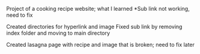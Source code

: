 Project of a cooking recipe website; what I learned
*Sub link not working, need to fix

Created directories for hyperlink and image
Fixed sub link by removing index folder and moving to main directory

Created lasagna page with recipe and image that is broken; need to fix later
